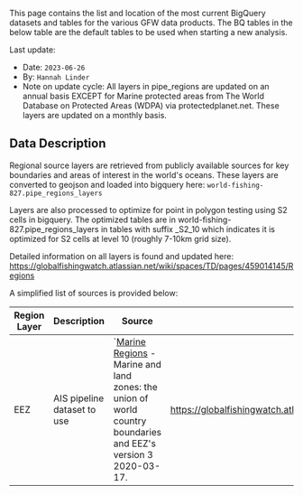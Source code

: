 This page contains the list and location of the most current BigQuery datasets and tables for the various GFW data products. The BQ tables in the below table are the default tables to be used when starting a new analysis. 

Last update:
   * Date: `2023-06-26`
   * By: `Hannah Linder`
   * Note on update cycle: All layers in pipe_regions are updated on an annual basis EXCEPT for Marine protected areas from The World Database 
     on Protected Areas (WDPA) via protectedplanet.net. These layers are updated on a monthly basis. 

## Data Description

Regional source layers are retrieved from publicly available sources for key boundaries and areas of interest in the world's oceans. These layers are converted to geojson and loaded into bigquery here: `world-fishing-827.pipe_regions_layers`

Layers are also processed to optimize for point in polygon testing using S2 cells in bigquery.  The optimized tables are in world-fishing-827.pipe_regions_layers in tables with suffix  _S2_10 which indicates it is optimized for S2 cells at level 10 (roughly 7-10km grid size).

Detailed information on all layers is found and updated here: https://globalfishingwatch.atlassian.net/wiki/spaces/TD/pages/459014145/Regions

A simplified list of sources is provided below:

| Region Layer | Description | Source | Detailed Attributes | Modifications? |
| --- | --- | --- | --- | --- | 
| EEZ | AIS pipeline dataset to use | `[Marine Regions](https://www.marineregions.org/) - Marine and land zones: the union of world country boundaries and EEZ's version 3 2020-03-17. | https://globalfishingwatch.atlassian.net/wiki/spaces/TD/pages/459014157/EEZ+Boundaries | Yes |
